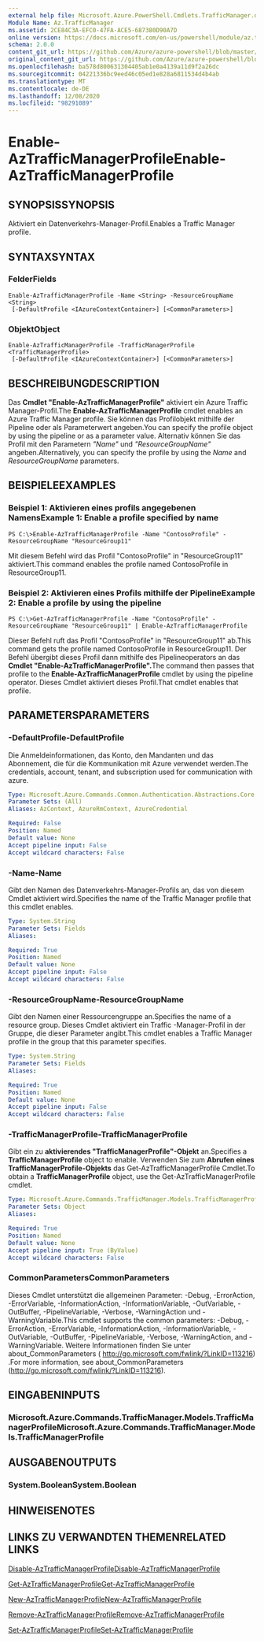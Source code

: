 ```yaml
---
external help file: Microsoft.Azure.PowerShell.Cmdlets.TrafficManager.dll-Help.xml
Module Name: Az.TrafficManager
ms.assetid: 2CE84C3A-EFC0-47FA-ACE5-687380D90A7D
online version: https://docs.microsoft.com/en-us/powershell/module/az.trafficmanager/enable-aztrafficmanagerprofile
schema: 2.0.0
content_git_url: https://github.com/Azure/azure-powershell/blob/master/src/TrafficManager/TrafficManager/help/Enable-AzTrafficManagerProfile.md
original_content_git_url: https://github.com/Azure/azure-powershell/blob/master/src/TrafficManager/TrafficManager/help/Enable-AzTrafficManagerProfile.md
ms.openlocfilehash: ba578d800631304405ab1e0a4139a11d9f2a26dc
ms.sourcegitcommit: 04221336bc9eed46c05ed1e828a6811534d4b4ab
ms.translationtype: MT
ms.contentlocale: de-DE
ms.lasthandoff: 12/08/2020
ms.locfileid: "98291089"
---
```

# <span data-ttu-id="bf399-101">Enable-AzTrafficManagerProfile</span><span class="sxs-lookup"><span data-stu-id="bf399-101">Enable-AzTrafficManagerProfile</span></span>

## <span data-ttu-id="bf399-102">SYNOPSIS</span><span class="sxs-lookup"><span data-stu-id="bf399-102">SYNOPSIS</span></span>
<span data-ttu-id="bf399-103">Aktiviert ein Datenverkehrs-Manager-Profil.</span><span class="sxs-lookup"><span data-stu-id="bf399-103">Enables a Traffic Manager profile.</span></span>

## <span data-ttu-id="bf399-104">SYNTAX</span><span class="sxs-lookup"><span data-stu-id="bf399-104">SYNTAX</span></span>

### <span data-ttu-id="bf399-105">Felder</span><span class="sxs-lookup"><span data-stu-id="bf399-105">Fields</span></span>
```
Enable-AzTrafficManagerProfile -Name <String> -ResourceGroupName <String>
 [-DefaultProfile <IAzureContextContainer>] [<CommonParameters>]
```

### <span data-ttu-id="bf399-106">Objekt</span><span class="sxs-lookup"><span data-stu-id="bf399-106">Object</span></span>
```
Enable-AzTrafficManagerProfile -TrafficManagerProfile <TrafficManagerProfile>
 [-DefaultProfile <IAzureContextContainer>] [<CommonParameters>]
```

## <span data-ttu-id="bf399-107">BESCHREIBUNG</span><span class="sxs-lookup"><span data-stu-id="bf399-107">DESCRIPTION</span></span>
<span data-ttu-id="bf399-108">Das **Cmdlet "Enable-AzTrafficManagerProfile"** aktiviert ein Azure Traffic Manager-Profil.</span><span class="sxs-lookup"><span data-stu-id="bf399-108">The **Enable-AzTrafficManagerProfile** cmdlet enables an Azure Traffic Manager profile.</span></span>
<span data-ttu-id="bf399-109">Sie können das Profilobjekt mithilfe der Pipeline oder als Parameterwert angeben.</span><span class="sxs-lookup"><span data-stu-id="bf399-109">You can specify the profile object by using the pipeline or as a parameter value.</span></span>
<span data-ttu-id="bf399-110">Alternativ können Sie das Profil mit den Parametern *"Name"* und *"ResourceGroupName"* angeben.</span><span class="sxs-lookup"><span data-stu-id="bf399-110">Alternatively, you can specify the profile by using the *Name* and *ResourceGroupName* parameters.</span></span>

## <span data-ttu-id="bf399-111">BEISPIELE</span><span class="sxs-lookup"><span data-stu-id="bf399-111">EXAMPLES</span></span>

### <span data-ttu-id="bf399-112">Beispiel 1: Aktivieren eines profils angegebenen Namens</span><span class="sxs-lookup"><span data-stu-id="bf399-112">Example 1: Enable a profile specified by name</span></span>
```
PS C:\>Enable-AzTrafficManagerProfile -Name "ContosoProfile" -ResourceGroupName "ResourceGroup11"
```

<span data-ttu-id="bf399-113">Mit diesem Befehl wird das Profil "ContosoProfile" in "ResourceGroup11" aktiviert.</span><span class="sxs-lookup"><span data-stu-id="bf399-113">This command enables the profile named ContosoProfile in ResourceGroup11.</span></span>

### <span data-ttu-id="bf399-114">Beispiel 2: Aktivieren eines Profils mithilfe der Pipeline</span><span class="sxs-lookup"><span data-stu-id="bf399-114">Example 2: Enable a profile by using the pipeline</span></span>
```
PS C:\>Get-AzTrafficManagerProfile -Name "ContosoProfile" -ResourceGroupName "ResourceGroup11" | Enable-AzTrafficManagerProfile
```

<span data-ttu-id="bf399-115">Dieser Befehl ruft das Profil "ContosoProfile" in "ResourceGroup11" ab.</span><span class="sxs-lookup"><span data-stu-id="bf399-115">This command gets the profile named ContosoProfile in ResourceGroup11.</span></span>
<span data-ttu-id="bf399-116">Der Befehl übergibt dieses Profil dann mithilfe des Pipelineoperators an das **Cmdlet "Enable-AzTrafficManagerProfile".**</span><span class="sxs-lookup"><span data-stu-id="bf399-116">The command then passes that profile to the **Enable-AzTrafficManagerProfile** cmdlet by using the pipeline operator.</span></span>
<span data-ttu-id="bf399-117">Dieses Cmdlet aktiviert dieses Profil.</span><span class="sxs-lookup"><span data-stu-id="bf399-117">That cmdlet enables that profile.</span></span>

## <span data-ttu-id="bf399-118">PARAMETERS</span><span class="sxs-lookup"><span data-stu-id="bf399-118">PARAMETERS</span></span>

### <span data-ttu-id="bf399-119">-DefaultProfile</span><span class="sxs-lookup"><span data-stu-id="bf399-119">-DefaultProfile</span></span>
<span data-ttu-id="bf399-120">Die Anmeldeinformationen, das Konto, den Mandanten und das Abonnement, die für die Kommunikation mit Azure verwendet werden.</span><span class="sxs-lookup"><span data-stu-id="bf399-120">The credentials, account, tenant, and subscription used for communication with azure.</span></span>

```yaml
Type: Microsoft.Azure.Commands.Common.Authentication.Abstractions.Core.IAzureContextContainer
Parameter Sets: (All)
Aliases: AzContext, AzureRmContext, AzureCredential

Required: False
Position: Named
Default value: None
Accept pipeline input: False
Accept wildcard characters: False
```

### <span data-ttu-id="bf399-121">-Name</span><span class="sxs-lookup"><span data-stu-id="bf399-121">-Name</span></span>
<span data-ttu-id="bf399-122">Gibt den Namen des Datenverkehrs-Manager-Profils an, das von diesem Cmdlet aktiviert wird.</span><span class="sxs-lookup"><span data-stu-id="bf399-122">Specifies the name of the Traffic Manager profile that this cmdlet enables.</span></span>

```yaml
Type: System.String
Parameter Sets: Fields
Aliases:

Required: True
Position: Named
Default value: None
Accept pipeline input: False
Accept wildcard characters: False
```

### <span data-ttu-id="bf399-123">-ResourceGroupName</span><span class="sxs-lookup"><span data-stu-id="bf399-123">-ResourceGroupName</span></span>
<span data-ttu-id="bf399-124">Gibt den Namen einer Ressourcengruppe an.</span><span class="sxs-lookup"><span data-stu-id="bf399-124">Specifies the name of a resource group.</span></span>
<span data-ttu-id="bf399-125">Dieses Cmdlet aktiviert ein Traffic -Manager-Profil in der Gruppe, die dieser Parameter angibt.</span><span class="sxs-lookup"><span data-stu-id="bf399-125">This cmdlet enables a Traffic Manager profile in the group that this parameter specifies.</span></span>

```yaml
Type: System.String
Parameter Sets: Fields
Aliases:

Required: True
Position: Named
Default value: None
Accept pipeline input: False
Accept wildcard characters: False
```

### <span data-ttu-id="bf399-126">-TrafficManagerProfile</span><span class="sxs-lookup"><span data-stu-id="bf399-126">-TrafficManagerProfile</span></span>
<span data-ttu-id="bf399-127">Gibt ein zu **aktivierendes "TrafficManagerProfile"-Objekt** an.</span><span class="sxs-lookup"><span data-stu-id="bf399-127">Specifies a **TrafficManagerProfile** object to enable.</span></span>
<span data-ttu-id="bf399-128">Verwenden Sie zum **Abrufen eines TrafficManagerProfile-Objekts** das Get-AzTrafficManagerProfile Cmdlet.</span><span class="sxs-lookup"><span data-stu-id="bf399-128">To obtain a **TrafficManagerProfile** object, use the Get-AzTrafficManagerProfile cmdlet.</span></span>

```yaml
Type: Microsoft.Azure.Commands.TrafficManager.Models.TrafficManagerProfile
Parameter Sets: Object
Aliases:

Required: True
Position: Named
Default value: None
Accept pipeline input: True (ByValue)
Accept wildcard characters: False
```

### <span data-ttu-id="bf399-129">CommonParameters</span><span class="sxs-lookup"><span data-stu-id="bf399-129">CommonParameters</span></span>
<span data-ttu-id="bf399-130">Dieses Cmdlet unterstützt die allgemeinen Parameter: -Debug, -ErrorAction, -ErrorVariable, -InformationAction, -InformationVariable, -OutVariable, -OutBuffer, -PipelineVariable, -Verbose, -WarningAction und -WarningVariable.</span><span class="sxs-lookup"><span data-stu-id="bf399-130">This cmdlet supports the common parameters: -Debug, -ErrorAction, -ErrorVariable, -InformationAction, -InformationVariable, -OutVariable, -OutBuffer, -PipelineVariable, -Verbose, -WarningAction, and -WarningVariable.</span></span> <span data-ttu-id="bf399-131">Weitere Informationen finden Sie unter about_CommonParameters ( http://go.microsoft.com/fwlink/?LinkID=113216) .</span><span class="sxs-lookup"><span data-stu-id="bf399-131">For more information, see about_CommonParameters (http://go.microsoft.com/fwlink/?LinkID=113216).</span></span>

## <span data-ttu-id="bf399-132">EINGABEN</span><span class="sxs-lookup"><span data-stu-id="bf399-132">INPUTS</span></span>

### <span data-ttu-id="bf399-133">Microsoft.Azure.Commands.TrafficManager.Models.TrafficManagerProfile</span><span class="sxs-lookup"><span data-stu-id="bf399-133">Microsoft.Azure.Commands.TrafficManager.Models.TrafficManagerProfile</span></span>

## <span data-ttu-id="bf399-134">AUSGABEN</span><span class="sxs-lookup"><span data-stu-id="bf399-134">OUTPUTS</span></span>

### <span data-ttu-id="bf399-135">System.Boolean</span><span class="sxs-lookup"><span data-stu-id="bf399-135">System.Boolean</span></span>

## <span data-ttu-id="bf399-136">HINWEISE</span><span class="sxs-lookup"><span data-stu-id="bf399-136">NOTES</span></span>

## <span data-ttu-id="bf399-137">LINKS ZU VERWANDTEN THEMEN</span><span class="sxs-lookup"><span data-stu-id="bf399-137">RELATED LINKS</span></span>

[<span data-ttu-id="bf399-138">Disable-AzTrafficManagerProfile</span><span class="sxs-lookup"><span data-stu-id="bf399-138">Disable-AzTrafficManagerProfile</span></span>](./Disable-AzTrafficManagerProfile.md)

[<span data-ttu-id="bf399-139">Get-AzTrafficManagerProfile</span><span class="sxs-lookup"><span data-stu-id="bf399-139">Get-AzTrafficManagerProfile</span></span>](./Get-AzTrafficManagerProfile.md)

[<span data-ttu-id="bf399-140">New-AzTrafficManagerProfile</span><span class="sxs-lookup"><span data-stu-id="bf399-140">New-AzTrafficManagerProfile</span></span>](./New-AzTrafficManagerProfile.md)

[<span data-ttu-id="bf399-141">Remove-AzTrafficManagerProfile</span><span class="sxs-lookup"><span data-stu-id="bf399-141">Remove-AzTrafficManagerProfile</span></span>](./Remove-AzTrafficManagerProfile.md)

[<span data-ttu-id="bf399-142">Set-AzTrafficManagerProfile</span><span class="sxs-lookup"><span data-stu-id="bf399-142">Set-AzTrafficManagerProfile</span></span>](./Set-AzTrafficManagerProfile.md)



